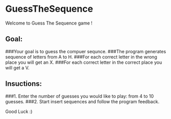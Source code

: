 # GuessTheSequence
Welcome to Guess The Sequence game !
## Goal:
###Your goal is to guess the compuer sequnce.
###The program generates sequence of letters from A to H.
###For each correct letter in the wrong place you will get an X.
###For each correct letter in the correct place you will get a V.

## Insuctions: 
###1. Enter the number of guesses you would like to play: from 4 to 10 guesses.
###2. Start insert sequences and follow the program feedback.

Good Luck :)
